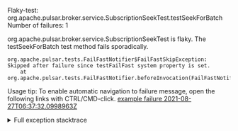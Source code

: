         
Flaky-test: org.apache.pulsar.broker.service.SubscriptionSeekTest.testSeekForBatch
Number of failures: 1

org.apache.pulsar.broker.service.SubscriptionSeekTest is flaky. The testSeekForBatch test method fails sporadically.

```
org.apache.pulsar.tests.FailFastNotifier$FailFastSkipException: Skipped after failure since testFailFast system property is set.
	at org.apache.pulsar.tests.FailFastNotifier.beforeInvocation(FailFastNotifier.java:88)

```

Usage tip: To enable automatic navigation to failure message, open the following links with CTRL/CMD-click.
[example failure 2021-08-27T06:37:32.0998963Z](https://github.com/apache/pulsar/runs/3440411059?check_suite_focus=true#step:9:2095)


<details>
<summary>Full exception stacktrace</summary>
<code><pre>
org.apache.pulsar.tests.FailFastNotifier$FailFastSkipException: Skipped after failure since testFailFast system property is set.
	at org.apache.pulsar.tests.FailFastNotifier.beforeInvocation(FailFastNotifier.java:88)

</pre></code>
</details>

